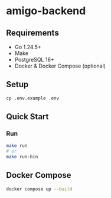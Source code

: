 # amigo-backend

## Requirements
- Go 1.24.5+
- Make
- PostgreSQL 16+
- Docker & Docker Compose (optional)

## Setup
```bash
cp .env.example .env
```

## Quick Start

### Run
```bash
make run
# or
make run-bin
```

## Docker Compose

```bash
docker compose up --build
```
